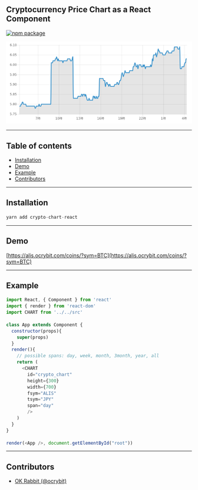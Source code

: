 ## Cryptocurrency Price Chart as a React Component

[![npm package](https://nodei.co/npm/crypto-chart-react.png?downloads=true&downloadRank=true&stars=true)](https://nodei.co/npm/crypto-chart-react/)

![example chart](https://raw.githubusercontent.com/alisista/crypto-chart-react/master/assets/example.png "example chart")

---


## Table of contents

- [Installation](#installation)
- [Demo](#demo)
- [Example](#example)
- [Contributors](#contributors)


---


## Installation

```js
yarn add crypto-chart-react
```
---

## Demo

[https://alis.ocrybit.com/coins/?sym=BTC](https://alis.ocrybit.com/coins/?sym=BTC)

---

## Example

```js
import React, { Component } from 'react'
import { render } from 'react-dom'
import CHART from '../../src'

class App extends Component {
  constructor(props){
    super(props)
  }
  render(){
    // possible spans: day, week, month, 3month, year, all
    return (
      <CHART
        id="crypto_chart"
        height={300}
        width={700}
        fsym="ALIS"
        tsym="JPY"
        span="day"
        />
    )
  }
}

render(<App />, document.getElementById("root"))
```

---

## Contributors

- [OK Rabbit (@ocrybit)](https://github.com/ocrybit)


